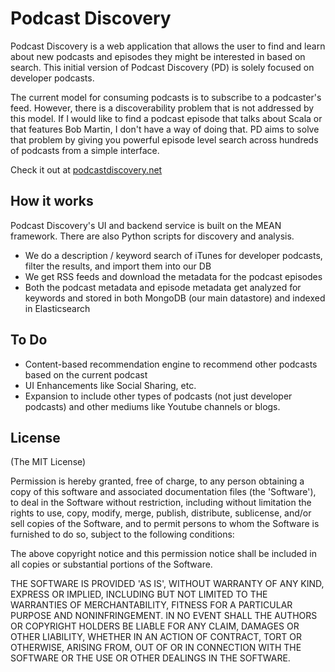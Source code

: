 # Podcast Discovery

Podcast Discovery is a web application that allows the user to find and learn about new podcasts and episodes they might be interested in based on search. This initial version of Podcast Discovery (PD) is solely focused on developer podcasts.

The current model for consuming podcasts is to subscribe to a podcaster's feed. However, there is a discoverability problem that is not addressed by this model. If I would like to find a podcast episode that talks about Scala or that features Bob Martin, I don't have a way of doing that. PD aims to solve that problem by giving you powerful episode level search across hundreds of podcasts from a simple interface.

Check it out at [podcastdiscovery.net](http://www.podcastdiscovery.net)

## How it works

Podcast Discovery's UI and backend service is built on the MEAN framework. There are also Python scripts for discovery and analysis.

- We do a description / keyword search of iTunes for developer podcasts, filter the results, and import them into our DB
- We get RSS feeds and download the metadata for the podcast episodes
- Both the podcast metadata and episode metadata get analyzed for keywords and stored in both MongoDB (our main datastore) and indexed in Elasticsearch


## To Do
- Content-based recommendation engine to recommend other podcasts based on the current podcast
- UI Enhancements like Social Sharing, etc.
- Expansion to include other types of podcasts (not just developer podcasts) and other mediums like Youtube channels or blogs.


## License
(The MIT License)

Permission is hereby granted, free of charge, to any person obtaining
a copy of this software and associated documentation files (the
'Software'), to deal in the Software without restriction, including
without limitation the rights to use, copy, modify, merge, publish,
distribute, sublicense, and/or sell copies of the Software, and to
permit persons to whom the Software is furnished to do so, subject to
the following conditions:

The above copyright notice and this permission notice shall be
included in all copies or substantial portions of the Software.

THE SOFTWARE IS PROVIDED 'AS IS', WITHOUT WARRANTY OF ANY KIND,
EXPRESS OR IMPLIED, INCLUDING BUT NOT LIMITED TO THE WARRANTIES OF
MERCHANTABILITY, FITNESS FOR A PARTICULAR PURPOSE AND NONINFRINGEMENT.
IN NO EVENT SHALL THE AUTHORS OR COPYRIGHT HOLDERS BE LIABLE FOR ANY
CLAIM, DAMAGES OR OTHER LIABILITY, WHETHER IN AN ACTION OF CONTRACT,
TORT OR OTHERWISE, ARISING FROM, OUT OF OR IN CONNECTION WITH THE
SOFTWARE OR THE USE OR OTHER DEALINGS IN THE SOFTWARE.
